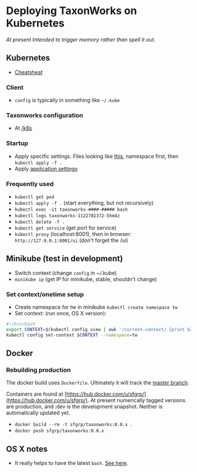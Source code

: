 # Deploying TaxonWorks on Kubernetes 

_At present tntended to trigger memory rather than spell it out._

## Kubernetes

* [Cheatsheat](https://kubernetes.io/docs/user-guide/kubectl-cheatsheet/)

### Client

* `config` is typically in something like `~/.kube`

### Taxonworks configuration

* At [/k8s](https://github.com/SpeciesFileGroup/taxonworks/tree/development/k8s)

### Startup

* Apply specific settings. Files looking like [this](https://github.com/SpeciesFileGroup/taxonworks/tree/development/k8s/dev), namespace first, then  `kubectl apply -f .`
* Apply [application settings](https://github.com/SpeciesFileGroup/taxonworks/tree/development/k8s)

### Frequently used

* `kubectl get pod`
* `kubectl apply -f .` (start everything, but not recursively)
* `kubectl exec -it taxonworks-####-##### bash`
* `kubectl logs taxonworks-1122781372-5hm4z`
* `kubectl delete -f .`
* `kubectl get service` (get port for service)
* `kubectl proxy` (localhost:8001), then in browser: `http://127.0.0.1:8001/ui` (don't forget the /ui)

## Minikube (test in development)

* Switch context (change `config` in ~/.kube)
* `minikube ip` (get IP for minikube, stable, shouldn't change)

### Set context/onetime setup

* Create namespace for tw in minikube `kubectl create namespace tw`
* Set context: (run once, OS X version):

```bash
#!/bin/bash
export CONTEXT=$(kubectl config view | awk '/current-context/ {print $2}')
kubectl config set-context $CONTEXT --namespace=tw
```

## Docker 

### Rebuilding production

The docker build uses `Dockerfile`.  Ultimately it will track the [master branch](https://github.com/SpeciesFileGroup/taxonworks/tree/master).

Containers are found at [https://hub.docker.com/u/sfgrp/](https://hub.docker.com/u/sfgrp/). At present numerically tagged versions are production, and :dev is the development snapshot.  Neither is automatically updated yet.

* `docker build --rm -t sfgrp/taxonworks:0.0.x .` 
* `docker push sfgrp/taxonworks:0.0.x`

## OS X notes

* It really helps to have the latest `bash`.  [See here](https://apple.stackexchange.com/questions/193411/update-bash-to-version-4-0-on-osx/197172).
